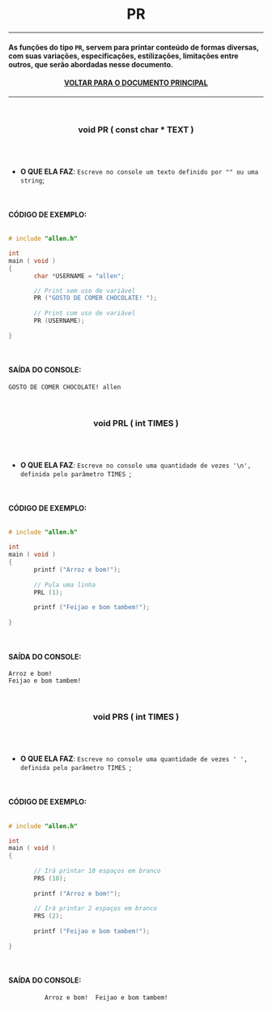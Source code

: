 <h1 align="center"> PR </h1>

---

#### As funções do tipo `PR`, servem para printar conteúdo de formas diversas, com suas variações, especificações, estilizações, limitações entre outros, que serão abordadas nesse documento.

#### <p align="center"> <a href="https://github.com/AllenoBoy/allen.h" title="Retornar a documentação."> VOLTAR PARA O DOCUMENTO PRINCIPAL</a> </p>

---










<br>

<h3 align="center"> void PR ( const char * TEXT ) </h3> 

<br>
<br>

- **O QUE ELA FAZ**: `Escreve no console um texto definido por "" ou uma string`;

<br>

#### CÓDIGO DE EXEMPLO:

```c

# include "allen.h"

int 
main ( void )
{      
       char *USERNAME = "allen";

       // Print sem uso de variável
       PR ("GOSTO DE COMER CHOCOLATE! ");
       
       // Print com uso de variável
       PR (USERNAME);
       
}

```

<br>

#### SAÍDA DO CONSOLE:

```ssh
GOSTO DE COMER CHOCOLATE! allen
```











<br>

<h3 align="center"> void PRL ( int TIMES ) </h3> 

<br>
<br>

- **O QUE ELA FAZ**: `Escreve no console uma quantidade de vezes '\n', definida pelo parâmetro TIMES `;

<br>

#### CÓDIGO DE EXEMPLO:

```c

# include "allen.h"

int 
main ( void )
{      
       printf ("Arroz e bom!");
       
       // Pula uma linha
       PRL (1);
       
       printf ("Feijao e bom tambem!");
       
}

```

<br>

#### SAÍDA DO CONSOLE:

```ssh
Arroz e bom!
Feijao e bom tambem!
```












<br>

<h3 align="center"> void PRS ( int TIMES ) </h3> 

<br>
<br>

- **O QUE ELA FAZ**: `Escreve no console uma quantidade de vezes ' ', definida pelo parâmetro TIMES `;

<br>

#### CÓDIGO DE EXEMPLO:

```c

# include "allen.h"

int 
main ( void )
{      
         
       // Irá printar 10 espaços em branco
       PRS (10);
       
       printf ("Arroz e bom!");
       
       // Irá printar 2 espaços em branco
       PRS (2);
       
       printf ("Feijao e bom tambem!");
       
}

```

<br>

#### SAÍDA DO CONSOLE:

```ssh
          Arroz e bom!  Feijao e bom tambem!
```



